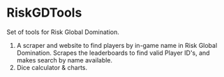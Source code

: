 # RiskGDTools
Set of tools for Risk Global Domination. 

1) A scraper and website to find players by in-game name in Risk Global Domination. Scrapes the leaderboards to find valid Player ID's, and makes search by name available.
2) Dice calculator & charts.
